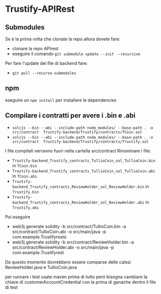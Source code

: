 # Trustify-APIRest

## Submodules
Se è la prima volta che clonate la repo allora dovete fare:
- clonare la repo APIrest
- eseguire il comando `git submodule update --init --recursive`

Per fare l'update dei file di backend fare:
- `git pull --recurse-submodules`

## npm
eseguire un `npm install` per installare le dependencies

## Compilare i contratti per avere i .bin e .abi
- `solcjs --bin --abi --include-path node_modules/ --base-path . -o src/contract  Trustify-backend/Trustify/contracts/TCoin.sol`
- `solcjs --bin --abi --include-path node_modules/ --base-path . -o src/contract  Trustify-backend/Trustify/contracts/Trustify.sol`

I file compilati verranno fuori nella cartella src/contract
Rinominare i file:
- `Trustify-backend_Trustify_contracts_TullioCoin_sol_TullioCoin.bin` in `TCoin.bin`
- `Trustify-backend_Trustify_contracts_TullioCoin_sol_TullioCoin.abi` in `TCoin.abi`
- `Trustify-backend_Trustify_contracts_ReviewHolder_sol_ReviewHolder.bin` in `Trustify.bin`
- `Trustify-backend_Trustify_contracts_ReviewHolder_sol_ReviewHolder.abi` in `Trustify.abi`

Poi eseguire 
- web3j generate solidity -b src/contract/TullioCoin.bin -a src/contract/TullioCoin.abi -o src/main/java -p com.example.Trustifyrestù
- web3j generate solidity -b src/contract/ReviewHolder.bin -a src/contract/ReviewHolder.abi -o src/main/java -p com.example.Trustifyrest

Da questo momento dovrebbero essere comparse delle calssi ReviewHolder.java e TullioCoin.java

per runnare i test usate maven
prima di tutto però bisogna cambiare la chiave di customerAccountCredential con la prima di ganache dentro il file di test
